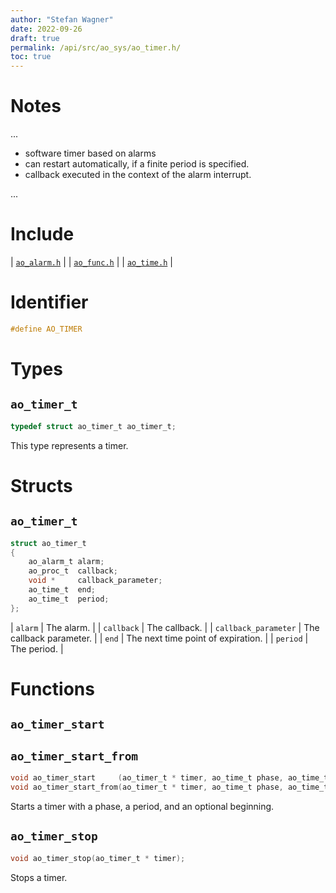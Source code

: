 ```yaml
---
author: "Stefan Wagner"
date: 2022-09-26
draft: true
permalink: /api/src/ao_sys/ao_timer.h/
toc: true
---
```


# Notes

...

- software timer based on alarms
- can restart automatically, if a finite period is specified.
- callback executed in the context of the alarm interrupt.

...

# Include

| [`ao_alarm.h`](ao_alarm.h.md) |
| [`ao_func.h`](../ao/ao_func.h.md) |
| [`ao_time.h`](ao_time.h.md) |

# Identifier

```c
#define AO_TIMER
```

# Types

## `ao_timer_t`

```c
typedef struct ao_timer_t ao_timer_t;
```

This type represents a timer.

# Structs

## `ao_timer_t`

```c
struct ao_timer_t
{
    ao_alarm_t alarm;
    ao_proc_t  callback;
    void *     callback_parameter;
    ao_time_t  end;
    ao_time_t  period;
};
```

| `alarm` | The alarm. |
| `callback` | The callback. |
| `callback_parameter` | The callback parameter. |
| `end` | The next time point of expiration. |
| `period` | The period. |

# Functions

## `ao_timer_start`
## `ao_timer_start_from`

```c
void ao_timer_start     (ao_timer_t * timer, ao_time_t phase, ao_time_t period);
void ao_timer_start_from(ao_timer_t * timer, ao_time_t phase, ao_time_t period, ao_time_t beginning);
```

Starts a timer with a phase, a period, and an optional beginning.

## `ao_timer_stop`

```c
void ao_timer_stop(ao_timer_t * timer);
```

Stops a timer.

